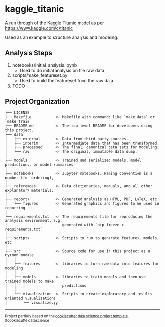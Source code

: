 kaggle_titanic
==============================

A run through of the Kaggle Titanic model as per https://www.kaggle.com/c/titanic

Used as an example to structure analysis and modeling.

Analysis Steps
------------
1. notebooks/initial_analysis.ipynb
   * Used to do initial analysis on the raw data
2. scripts/make_featureset.py 
   * Used to build the featureset from the raw data
3. TODO

Project Organization
------------

    ├── LICENSE
    ├── Makefile           <- Makefile with commands like `make data` or `make train`
    ├── README.md          <- The top-level README for developers using this project.
    ├── data
    │   ├── external       <- Data from third party sources.
    │   ├── interim        <- Intermediate data that has been transformed.
    │   ├── processed      <- The final, canonical data sets for modeling.
    │   └── raw            <- The original, immutable data dump.
    │
    ├── models             <- Trained and serialized models, model predictions, or model summaries
    │
    ├── notebooks          <- Jupyter notebooks. Naming convention is a number (for ordering),
    │
    ├── references         <- Data dictionaries, manuals, and all other explanatory materials.
    │
    ├── reports            <- Generated analysis as HTML, PDF, LaTeX, etc.
    │   └── figures        <- Generated graphics and figures to be used in reporting
    │
    ├── requirements.txt   <- The requirements file for reproducing the analysis environment, e.g.
    │                         generated with `pip freeze > requirements.txt`
    │
    ├── scripts            <- Scripts to run to generate features, models, etc
    │ 
    ├── src                <- Source code for use in this project as a Python module
    │   │
    │   ├── features       <- libraries to turn raw data into features for modeling
    │   │
    │   ├── models         <- libraries to train models and then use trained models to make
    │   │   │                 predictions
    │   │
    │   └── visualization  <- Scripts to create exploratory and results oriented visualizations
    │       └── visualize.py


--------

<p><small>Project partially based on the <a target="_blank" href="https://drivendata.github.io/cookiecutter-data-science/">cookiecutter data science project template</a>. #cookiecutterdatascience</small></p>
